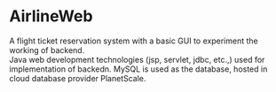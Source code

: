 # AirlineWeb

A flight ticket reservation system with a basic GUI to experiment the working of backend.<br>
Java web development technologies (jsp, servlet, jdbc, etc.,) used for implementation of backedn.
MySQL is used as the database, hosted in cloud database provider PlanetScale.
